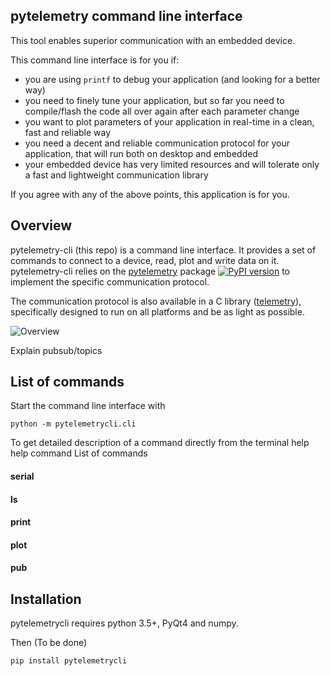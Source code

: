 ## pytelemetry command line interface

This tool enables superior communication with an embedded device.

This command line interface is for you if:

* you are using `printf` to debug your application (and looking for a better way)
* you need to finely tune your application, but so far you need to compile/flash the code all over again after each parameter change
* you want to plot parameters of your application in real-time in a clean, fast and reliable way
* you need a decent and reliable communication protocol for your application, that will run both on desktop and embedded
* your embedded device has very limited resources and will tolerate only a fast and lightweight communication library

If you agree with any of the above points, this application is for you.

## Overview
pytelemetry-cli (this repo) is a command line interface. It provides a set of commands to connect to a device, read, plot and write data on it.
pytelemetry-cli relies on the [pytelemetry](https://github.com/Overdrivr/pytelemetry) package
 [![PyPI version](https://badge.fury.io/py/pytelemetry.svg)](https://badge.fury.io/py/pytelemetry) to implement the specific communication protocol.

The communication protocol is also available in a C library ([telemetry](https://github.com/Overdrivr/pytelemetry)), specifically designed to run on all platforms and be as light as possible.

![Overview](https://github.com/Overdrivr/pytelemetrycli/overview.png)

Explain pubsub/topics
## List of commands
Start the command line interface with
```
python -m pytelemetrycli.cli
```
To get detailed description of a command directly from the terminal
help
help command
List of commands
#### serial

#### ls

#### print

#### plot

#### pub


## Installation
pytelemetrycli requires python 3.5+, PyQt4 and numpy.

Then (To be done)
```bash
pip install pytelemetrycli
```
